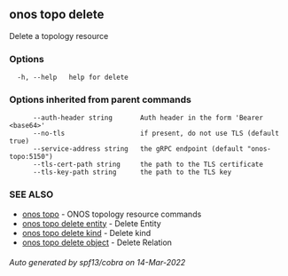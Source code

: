 <!--
SPDX-FileCopyrightText: 2019-present Open Networking Foundation <info@opennetworking.org>

SPDX-License-Identifier: Apache-2.0
-->

## onos topo delete

Delete a topology resource

### Options

```
  -h, --help   help for delete
```

### Options inherited from parent commands

```
      --auth-header string       Auth header in the form 'Bearer <base64>'
      --no-tls                   if present, do not use TLS (default true)
      --service-address string   the gRPC endpoint (default "onos-topo:5150")
      --tls-cert-path string     the path to the TLS certificate
      --tls-key-path string      the path to the TLS key
```

### SEE ALSO

* [onos topo](onos_topo.md)	 - ONOS topology resource commands
* [onos topo delete entity](onos_topo_delete_entity.md)	 - Delete Entity
* [onos topo delete kind](onos_topo_delete_kind.md)	 - Delete kind
* [onos topo delete object](onos_topo_delete_object.md)	 - Delete Relation

###### Auto generated by spf13/cobra on 14-Mar-2022
